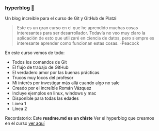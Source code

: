 ### hyperblog 💚
Un blog increible para el curso de Git y GitHub de Platzi
> Este es un gran curso en el que he aprendido muchas cosas interesantes para ser desarrollador. Todavía no veo muy claro la aplicación de esto que utilizaré en ciencia de datos, pero siempre es interesante aprender como funcionan estas cosas.
>-Peacock

En este curso vemos de todo:
* Todos los comandos de Git
* El flujo de trabajo de GitHub
* El verdadero amor por las buenas prácticas
* Trucos muy locos del profesor
* Mi interés por investigar más allá cuando algo no sale
* Creado por el increíble Román Vázquez
* Incluye ejemplos en linux, windows y mac
* Disponible para todas las edades
* Línea 1
* Línea 2


Recordatorio: Este **readme.md es un chiste** Ver el hyperblog que creamos en el curso [ver aquí](https://github.com/Roman-VzB/hyperblog)